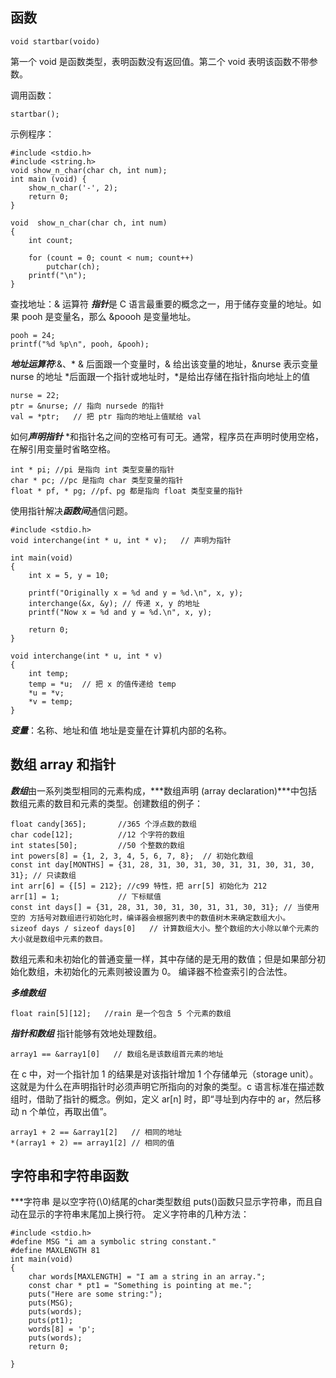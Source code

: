 ## 函数

    void startbar(voido)

第一个 void 是函数类型，表明函数没有返回值。第二个 void 表明该函数不带参数。

调用函数：

    startbar();

示例程序：

    #include <stdio.h>
    #include <string.h>
    void show_n_char(char ch, int num);
    int main (void) {
        show_n_char('-', 2);
        return 0;
    }

    void  show_n_char(char ch, int num)
    {
        int count;

        for (count = 0; count < num; count++)
            putchar(ch);
        printf("\n");
    }

查找地址：& 运算符
***指针***是 C 语言最重要的概念之一，用于储存变量的地址。如果 pooh 是变量名，那么 &poooh 是变量地址。

    pooh = 24;
    printf("%d %p\n", pooh, &pooh);

***地址运算符***:&、*
& 后面跟一个变量时，& 给出该变量的地址，&nurse 表示变量 nurse 的地址
*后面跟一个指针或地址时，*是给出存储在指针指向地址上的值

    nurse = 22;
    ptr = &nurse; // 指向 nursede 的指针
    val = *ptr;   // 把 ptr 指向的地址上值赋给 val

如何***声明指针***
*和指针名之间的空格可有可无。通常，程序员在声明时使用空格，在解引用变量时省略空格。

    int * pi; //pi 是指向 int 类型变量的指针
    char * pc; //pc 是指向 char 类型变量的指针
    float * pf, * pg; //pf、pg 都是指向 float 类型变量的指针

使用指针解决***函数间***通信问题。

    #include <stdio.h>
    void interchange(int * u, int * v);   // 声明为指针

    int main(void)
    {
        int x = 5, y = 10;

        printf("Originally x = %d and y = %d.\n", x, y);
        interchange(&x, &y); // 传递 x, y 的地址
        printf("Now x = %d and y = %d.\n", x, y);

        return 0;
    }

    void interchange(int * u, int * v)
    {
        int temp;
        temp = *u;  // 把 x 的值传递给 temp
        *u = *v;
        *v = temp;
    }

***变量***：名称、地址和值
地址是变量在计算机内部的名称。

## 数组 array 和指针
***数组***由一系列类型相同的元素构成，***数组声明 (array declaration)***中包括数组元素的数目和元素的类型。创建数组的例子：

    float candy[365];       //365 个浮点数的数组
    char code[12];          //12 个字符的数组
    int states[50];         //50 个整数的数组
    int powers[8] = {1, 2, 3, 4, 5, 6, 7, 8};  // 初始化数组
    const int day[MONTHS] = {31, 28, 31, 30, 31, 30, 31, 31, 30, 31, 30, 31}; // 只读数组
    int arr[6] = {[5] = 212}; //c99 特性，把 arr[5] 初始化为 212
    arr[1] = 1;             // 下标赋值
    const int days[] = {31, 28, 31, 30, 31, 30, 31, 31, 30, 31}; // 当使用空的 方括号对数组进行初始化时，编译器会根据列表中的数值树木来确定数组大小。
    sizeof days / sizeof days[0]   // 计算数组大小。整个数组的大小除以单个元素的大小就是数组中元素的数目。




数组元素和未初始化的普通变量一样，其中存储的是无用的数值；但是如果部分初始化数组，未初始化的元素则被设置为 0。
编译器不检查索引的合法性。

***多维数组***

    float rain[5][12];   //rain 是一个包含 5 个元素的数组

***指针和数组***
指针能够有效地处理数组。

    array1 == &array1[0]   // 数组名是该数组首元素的地址

在 c 中，对一个指针加 1 的结果是对该指针增加 1 个存储单元（storage unit）。这就是为什么在声明指针时必须声明它所指向的对象的类型。c 语言标准在描述数组时，借助了指针的概念。例如，定义 ar[n] 时，即“寻址到内存中的 ar，然后移动 n 个单位，再取出值”。

    array1 + 2 == &array1[2]   // 相同的地址
    *(array1 + 2) == array1[2] // 相同的值


## 字符串和字符串函数
***字符串 是以空字符(\0)结尾的char类型数组
puts()函数只显示字符串，而且自动在显示的字符串末尾加上换行符。
定义字符串的几种方法：

    #include <stdio.h>
    #define MSG "i am a symbolic string constant."
    #define MAXLENGTH 81
    int main(void)
    {
        char words[MAXLENGTH] = "I am a string in an array.";
        const char * pt1 = "Something is pointing at me.";
        puts("Here are some string:");
        puts(MSG);
        puts(words);
        puts(pt1);
        words[8] = 'p';
        puts(words);
        return 0;

    }


